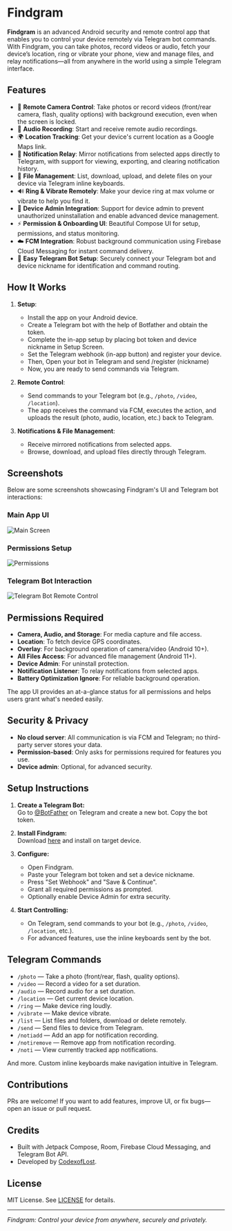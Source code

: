 # Findgram

**Findgram** is an advanced Android security and remote control app that enables you to control your device remotely via Telegram bot commands. With Findgram, you can take photos, record videos or audio, fetch your device’s location, ring or vibrate your phone, view and manage files, and relay notifications—all from anywhere in the world using a simple Telegram interface.

## Features

- 📸 **Remote Camera Control**: Take photos or record videos (front/rear camera, flash, quality options) with background execution, even when the screen is locked.
- 🎤 **Audio Recording**: Start and receive remote audio recordings.
- 🌍 **Location Tracking**: Get your device's current location as a Google Maps link.
- 🔔 **Notification Relay**: Mirror notifications from selected apps directly to Telegram, with support for viewing, exporting, and clearing notification history.
- 📁 **File Management**: List, download, upload, and delete files on your device via Telegram inline keyboards.
- 🔊 **Ring & Vibrate Remotely**: Make your device ring at max volume or vibrate to help you find it.
- 🔐 **Device Admin Integration**: Support for device admin to prevent unauthorized uninstallation and enable advanced device management.
- ⚡ **Permission & Onboarding UI**: Beautiful Compose UI for setup, permissions, and status monitoring.
- ☁️ **FCM Integration**: Robust background communication using Firebase Cloud Messaging for instant command delivery.
- 🤖 **Easy Telegram Bot Setup**: Securely connect your Telegram bot and device nickname for identification and command routing.

## How It Works

1. **Setup**:  
   - Install the app on your Android device.
   - Create a Telegram bot with the help of Botfather and obtain the token.
   - Complete the in-app setup by placing bot token and device nickname in  Setup Screen.
   - Set the Telegram webhook (in-app button) and register your device.
   - Then, Open your bot in Telegram and send /register (nickname)
   - Now, you are ready to send commands via Telegram.

2. **Remote Control**:  
   - Send commands to your Telegram bot (e.g., `/photo`, `/video`, `/location`).
   - The app receives the command via FCM, executes the action, and uploads the result (photo, audio, location, etc.) back to Telegram.

3. **Notifications & File Management**:  
   - Receive mirrored notifications from selected apps.
   - Browse, download, and upload files directly through Telegram.

## Screenshots

Below are some screenshots showcasing Findgram's UI and Telegram bot interactions:

### Main App UI

![Main Screen](images/screenshot_main_ui.png)

### Permissions Setup

![Permissions](images/screenshot_permissions.png)

### Telegram Bot Interaction

![Telegram Bot Remote Control](images/screenshot_telegram_bot.png)

## Permissions Required

- **Camera, Audio, and Storage**: For media capture and file access.
- **Location**: To fetch device GPS coordinates.
- **Overlay**: For background operation of camera/video (Android 10+).
- **All Files Access**: For advanced file management (Android 11+).
- **Device Admin**: For uninstall protection.
- **Notification Listener**: To relay notifications from selected apps.
- **Battery Optimization Ignore**: For reliable background operation.

The app UI provides an at-a-glance status for all permissions and helps users grant what's needed easily.

## Security & Privacy

- **No cloud server**: All communication is via FCM and Telegram; no third-party server stores your data.
- **Permission-based**: Only asks for permissions required for features you use.
- **Device admin**: Optional, for advanced security.

## Setup Instructions

1. **Create a Telegram Bot:**  
   Go to [@BotFather](https://t.me/BotFather) on Telegram and create a new bot. Copy the bot token.

2. **Install Findgram:**  
   Download [here](https://github.com/CodexofLost/Findgram/releases) and install on target device.

3. **Configure:**  
   - Open Findgram.
   - Paste your Telegram bot token and set a device nickname.
   - Press "Set Webhook" and "Save & Continue".
   - Grant all required permissions as prompted.
   - Optionally enable Device Admin for extra security.

4. **Start Controlling:**  
   - On Telegram, send commands to your bot (e.g., `/photo`, `/video`, `/location`, etc.).
   - For advanced features, use the inline keyboards sent by the bot.

## Telegram Commands

- `/photo` — Take a photo (front/rear, flash, quality options).
- `/video` — Record a video for a set duration.
- `/audio` — Record audio for a set duration.
- `/location` — Get current device location.
- `/ring` — Make device ring loudly.
- `/vibrate` — Make device vibrate.
- `/list` — List files and folders, download or delete remotely.
- `/send` — Send files to device from Telegram.
- `/notiadd` — Add an app for notification recording.
- `/notiremove` — Remove app from notification recording.
- `/noti` — View currently tracked app notifications.

And more. Custom inline keyboards make navigation intuitive in Telegram.

## Contributions

PRs are welcome! If you want to add features, improve UI, or fix bugs—open an issue or pull request.

## Credits

- Built with Jetpack Compose, Room, Firebase Cloud Messaging, and Telegram Bot API.
- Developed by [CodexofLost](https://github.com/CodexofLost).

## License

MIT License. See [LICENSE](LICENSE) for details.

---

*Findgram: Control your device from anywhere, securely and privately.*
